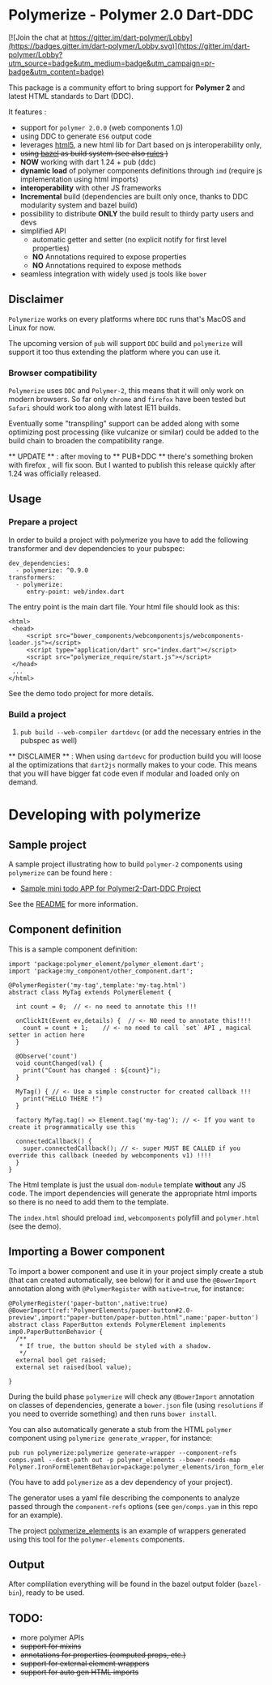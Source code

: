 # Polymerize - Polymer 2.0 Dart-DDC

[![Join the chat at https://gitter.im/dart-polymer/Lobby](https://badges.gitter.im/dart-polymer/Lobby.svg)](https://gitter.im/dart-polymer/Lobby?utm_source=badge&utm_medium=badge&utm_campaign=pr-badge&utm_content=badge)

This package is a community effort to bring support for **Polymer 2** and latest HTML standards to Dart (DDC).

It features :
 - support for `polymer 2.0.0` (web components 1.0)
 - using DDC to generate `ES6` output code
 - leverages [html5](https://github.com/polymer-dart/html5), a new html lib for Dart based on js interoperability only,
 - ~~using [bazel](http://bazel.io) as build system (see also [rules](https://github.com/polymer-dart/bazel_polymerize_rules) )~~
 - **NOW** working with dart 1.24 + pub (ddc)
 - **dynamic load** of polymer components definitions through `imd` (require js implementation using html imports)
 - **interoperability** with other JS frameworks
 - **Incremental** build (dependencies are built only once, thanks to DDC modularity system and bazel build)
 - possibility to distribute **ONLY** the build result to thirdy party users and devs
 - simplified API
   - automatic getter and setter (no explicit notify for first level properties)
   - **NO** Annotations required to expose properties
   - **NO** Annotations required to expose methods
 - seamless integration with widely used js tools like `bower`

## Disclaimer

`Polymerize` works on every platforms where `DDC` runs that's MacOS and Linux for now.

The upcoming version of `pub` will support `DDC` build and `polymerize` will support it too thus extending the platform where you can use it.

### Browser compatibility

`Polymerize` uses `DDC` and `Polymer-2`, this means that it will only work on modern browsers. So far only `chrome` and `firefox` have been tested but `Safari` should work too along with latest IE11 builds.

Eventually some "transpiling" support can be added along with some optimizing post processing (like vulcanize or similar) could be added to the build chain to broaden the compatibility range.  

** UPDATE ** : after moving to ** PUB+DDC ** there's something broken with firefox , will fix soon. But I wanted to publish this release quickly after 1.24 was officially released.


## Usage

### Prepare a project

In order to build a project with polymerize you have to add the following transformer and dev dependencies to your pubspec:

    dev_dependencies:
      - polymerize: ^0.9.0
    transformers:
      - polymerize:
         entry-point: web/index.dart


The entry point is the main dart file. Your html file should look as this:

    <html>
     <head>
         <script src="bower_components/webcomponentsjs/webcomponents-loader.js"></script>
         <script type="application/dart" src="index.dart"></script>
         <script src="polymerize_require/start.js"></script>
     </head>
     ...
    </html>


See the demo todo project for more details.

### Build a project

 1. `pub build --web-compiler dartdevc` (or add the necessary entries in the pubspec as well) 

** DISCLAIMER ** : When using `dartdevc` for production build you will loose al the optimizations that `dart2js` normally makes to your code. This means that you will have bigger fat code even if modular and loaded only on demand.


# Developing with polymerize

## Sample project

A sample project illustrating how to build `polymer-2` components using `polymerize` can be found here :
 - [Sample mini todo APP for Polymer2-Dart-DDC Project](https://github.com/dam0vm3nt/todo_ddc)

See the [README](https://github.com/dam0vm3nt/polymer_dcc/blob/master/README.md) for more information.

## Component definition

This is a sample component definition:

    import 'package:polymer_element/polymer_element.dart';
    import 'package:my_component/other_component.dart';

    @PolymerRegister('my-tag',template:'my-tag.html')
    abstract class MyTag extends PolymerElement {

      int count = 0;  // <- no need to annotate this !!!

      onClickIt(Event ev,details) {  // <- NO need to annotate this!!!!
        count = count + 1;    // <- no need to call `set` API , magical setter in action here
      }

      @Observe('count')
      void countChanged(val) {
        print("Count has changed : ${count}");
      }

      MyTag() { // <- Use a simple constructor for created callback !!!
        print("HELLO THERE !")
      }

      factory MyTag.tag() => Element.tag('my-tag'); // <- If you want to create it programmatically use this

      connectedCallback() {
        super.connectedCallback(); // <- super MUST BE CALLED if you override this callback (needed by webcomponents v1) !!!!
      }
    }

The Html template is just the usual `dom-module`  template **without** any JS code. The import dependencies will generate the appropriate html imports so there is no need to add them to
the template. 

The `index.html` should preload `imd`, `webcomponents` polyfill and `polymer.html` (see the demo).

## Importing a Bower component

To import a bower component and use it in your project simply create a stub (that can created automatically, see below) for it and use the `@BowerImport` annotation along with `@PolymerRegister` with `native=true`, for instance:

    @PolymerRegister('paper-button',native:true)
    @BowerImport(ref:'PolymerElements/paper-button#2.0-preview',import:"paper-button/paper-button.html",name:'paper-button')
    abstract class PaperButton extends PolymerElement implements imp0.PaperButtonBehavior {
      /**
       * If true, the button should be styled with a shadow.
       */
      external bool get raised;
      external set raised(bool value);

    }

During the build phase `polymerize` will check any `@BowerImport` annotation on classes of dependencies, generate a `bower.json` file (using `resolutions` if you need to override something) and then
runs `bower install`.

You can also automatically generate a stub from the HTML `polymer` component using `polymerize generate_wrapper`, for instance:

    pub run polymerize:polymerize generate-wrapper --component-refs comps.yaml --dest-path out -p polymer_elements --bower-needs-map Polymer.IronFormElementBehavior=package:polymer_elements/iron_form_element_behavior.dart

(You have to add `polymerize` as a dev dependency of your project).

The generator uses a yaml file describing the components to analyze passed through the `component-refs` options (see `gen/comps.yam` in this repo for an example).

The project [polymerize_elements](https://github.com/dam0vm3nt/polymerize_elements) is an example of wrappers generated using this tool for the `polymer-elements` components.

## Output

After complilation everything will be found in the bazel output folder (`bazel-bin`), ready to be used.

## TODO:

 - more polymer APIs
 - ~~support for mixins~~
 - ~~annotations for properties (computed props, etc.)~~
 - ~~support for external element wrappers~~
 - ~~support for auto gen HTML imports~~
